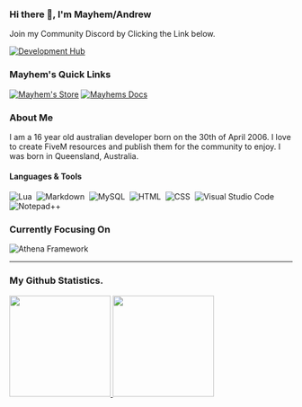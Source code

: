 ### Hi there 👋, I'm Mayhem/Andrew

Join my Community Discord by Clicking the Link below.

[![Development Hub](https://img.shields.io/badge/Click%20To%20Join-Mayhem's%20Development%20Hub-blue?style=for-the-badge)](https://discord.gg/ZjSEW4F7ZQ)


### Mayhem's Quick Links
[![Mayhem's Store](https://img.shields.io/badge/Link-Mayhem's%20Development%20Store-blue?style=for-the-badge&logo=google-chrome&logoColor=white)](https://mayhemdevelopment.tebex.io)
[![Mayhems Docs](https://img.shields.io/badge/Link-Mayhem's%20Development%20Docs-blue?style=for-the-badge&logo=google-chrome&logoColor=white)](https://mayhemdevelopment.gitbook.io/mayhem-development-docs)

### About Me
I am a 16 year old australian developer born on the 30th of April 2006. I love to create FiveM resources and publish them for the community to enjoy. I was born in Queensland, Australia.

#### Languages & Tools
![Lua](https://img.shields.io/badge/Language-Lua-critical?style=for-the-badge)&nbsp;
![Markdown](https://img.shields.io/badge/Language-Markdown-critical?style=for-the-badge)&nbsp;
![MySQL](https://img.shields.io/badge/Language-MySQL-critical?style=for-the-badge)&nbsp;
![HTML](https://img.shields.io/badge/Language-HTML-critical?style=for-the-badge)&nbsp;
![CSS](https://img.shields.io/badge/Language-CSS-critical?style=for-the-badge)&nbsp;
![Visual Studio Code](https://img.shields.io/badge/IDE-Visual%20Studio%20Code-blue?style=for-the-badge)&nbsp;
![Notepad++](https://img.shields.io/badge/IDE-Notepad++-blue?style=for-the-badge)&nbsp;

### Currently Focusing On
![Athena Framework](https://img.shields.io/badge/Resource-Athenas%20Framework-blue?style=for-the-badge)&nbsp;

---
### My Github Statistics.
<p align="left">
<a href="https://github.com/MayhemStudios">
  <img height="180em" src="https://github-readme-stats-eight-theta.vercel.app/api?username=nat2k15&show_icons=true&theme=react&include_all_commits=true&count_private=true"/>
  <img height="180em" src="https://github-readme-stats-eight-theta.vercel.app/api/top-langs/?username=nat2k15&layout=compact&langs_count=8&theme=react"/>
</a>
</p>
